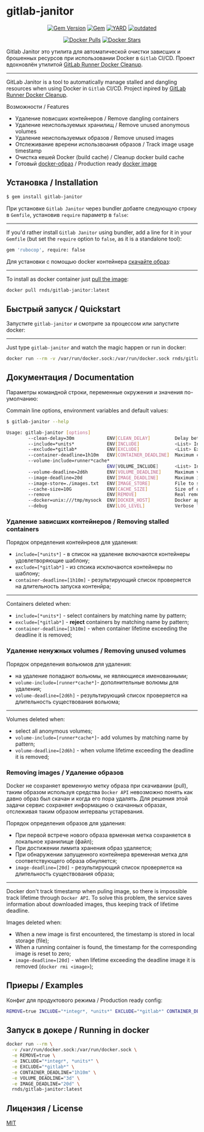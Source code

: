 # gitlab-janitor

<div align="center">

[![Gem Version](https://badge.fury.io/rb/gitlab-janitor.svg)](https://rubygems.org/gems/gitlab-janitor)
[![Gem](https://img.shields.io/gem/dt/gitlab-janitor.svg)](https://rubygems.org/gems/gitlab-janitor/versions)
[![YARD](https://badgen.net/badge/YARD/doc/blue)](http://www.rubydoc.info/gems/gitlab-janitor)
[![outdated](https://lysander.rnds.pro/api/v1/badges/gitlab-janitor_outdated.svg)](https://lysander.rnds.pro/api/v1/badges/gitlab-janitor_outdated.html)



[![Docker Pulls](https://badgen.net/docker/pulls/rnds/gitlab-janitor?icon=docker&label=pulls)](https://hub.docker.com/r/rnds/gitlab-janitor/)
[![Docker Stars](https://badgen.net/docker/stars/rnds/gitlab-janitor?icon=docker&label=stars)](https://hub.docker.com/r/rnds/gitlab-janitor/)



</div>

Gitlab Janitor это утилита для автоматической очистки зависших и брошенных ресурсов при использовании Docker в `Gitlab` CI/CD. Проект вдохновлён утилитой [GitLab Runner Docker Cleanup](https://gitlab.com/gitlab-org/gitlab-runner-docker-cleanup).

---

GitLab Janitor is a tool to automatically manage stalled and dangling resources when using Docker in `Gitlab` CI/CD. Project inpired by [GitLab Runner Docker Cleanup](https://gitlab.com/gitlab-org/gitlab-runner-docker-cleanup).

Возможности / Features

- Удаление повисших контейнеров / Remove dangling containers
- Удаление неиспользуемых хранилищ / Remove unused anonymous volumes
- Удаление неиспользуемых образов / Remove unused images
- Отслеживание вререни использвоания образов / Track image usage timestamp 
- Очистка кешей Docker (build cache) / Cleanup docker build cache
- Готовый [docker-образ](https://hub.docker.com/r/rnds/gitlab-janitor) / Production ready [docker image](https://hub.docker.com/r/rnds/gitlab-janitor)

## Установка / Installation

```sh
$ gem install gitlab-janitor
```

При установке `Gitlab Janitor` через bundler добавте следующую строку в `Gemfile`, установив `require` параметр в `false`:

---

If you'd rather install `Gitlab Janitor` using bundler, add a line for it in your `Gemfile` (but set the `require` option to `false`, as it is a standalone tool):

```sh
gem 'rubocop', require: false
```

Для установки с помощью docker контейнера [скачайте образ](https://hub.docker.com/r/rnds/gitlab-janitor):

---

To install as docker container just [pull the image](https://hub.docker.com/r/rnds/gitlab-janitor):


```sh
docker pull rnds/gitlab-janitor:latest
```

## Быстрый запуск / Quickstart

Запустите `gitlab-janitor` и смотрите за процессом или запустите docker:

---

Just type `gitlab-janitor` and watch the magic happen or run in docker:

```sh
docker run --rm -v /var/run/docker.sock:/var/run/docker.sock rnds/gitlab-janitor:latest
```

## Документация / Documentation

Параметры командной строки, переменные окружения и значения по-умолчанию:

Commain line options, environment variables and default values:

```sh
$ gitlab-janitor --help

Usage: gitlab-janitor [options] 
        --clean-delay=30m            ENV[CLEAN_DELAY]         Delay between clean operation.
        --include=*units*            ENV[INCLUDE]             <List> Include container for removal.
        --exclude=*gitlab*           ENV[EXCLUDE]             <List> Exclude container from removal by name.
        --container-deadline=1h10m   ENV[CONTAINER_DEADLINE]  Maximum container run duration.
        --volume-include=runner*cache*
                                     ENV[VOLUME_INCLUDE]      <List> Include volumes for removal.
        --volume-deadline=2d6h       ENV[VOLUME_DEADLINE]     Maximum volume life duration.
        --image-deadline=20d         ENV[IMAGE_DEADLINE]      Maximum image life duration.
        --image-store=./images.txt   ENV[IMAGE_STORE]         File to store images timestamps.
        --cache-size=10G             ENV[CACHE_SIZE]          Size of docker cache to keep.
        --remove                     ENV[REMOVE]              Real remove instead of dry run.
        --docker=unix:///tmp/mysock  ENV[DOCKER_HOST]         Docker api endpoint.
        --debug                      ENV[LOG_LEVEL]           Verbose logs. ENV values: debug, info, warn, error
```

### Удаление зависших контейнеров / Removing stalled containers

Порядок определения контейнреов для удаления:

- `include=[*units*]` - в список на удаление включаются контейнеры удовлетворяющие шаблону;
- `exclude=[*gitlab*]` - из спсика исключаются контейнеры по шаблону;
- `container-deadline=[1h10m]` - результирующий список проверяется на длительность запуска контенйра;

---

Containers deleted when:

- `include=[*units*]` - select containers by matching name by pattern;
- `exclude=[*gitlab*]` - **reject** containers by matching name by pattern;
- `container-deadline=[1h10m]` - when container lifetime exceeding the deadline it is removed;

### Удаление ненужных volumes / Removing unused volumes

Порядок определения вольюмов для удаления:

- на удаление попадают вольюмы, не являющиеся именованными;
- `volume-include=[runner*cache*]`- дополнительные волюмы для удаления;
- `volume-deadline=[2d6h]` - результирующий список проверяется на длительность существования вольюма;

---

Volumes deleted when:

- select all anonymous volumes;
- `volume-include=[runner*cache*]`- add volumes by matching name by pattern;
- `volume-deadline=[2d6h]` -  when volume lifetime exceeding the deadline it is removed;

### Removing images / Удаление образов

Docker не сохраняет временную метку образа при скачивании (pull), таким образом используя средства `Docker API` невозможно понять как давно образ был скачан и когда его пора удалять. Для решения этой задачи сервис сохраняет информацию о скачанных образах, отслеживая таким образом интервалы устаревания.

Порядок определения образов для удаления:

- При первой встрече нового образа врменная метка сохраняется в локальное хранилище (файл);
- При достижении лимита хранения образ удаляется;
- При обнаружении запущенного контейнера временная метка для соответствующего образа обнуляется;
- `image-deadline=[20d]` - результирующий список проверяется на длительность существования образа;


---

Docker don't track timestamp when puling image, so there is impossible track lifetime through `Docker API`. To solve this problem, the service saves information about downloaded images, thus keeping track of lifetime deadline. 

Images deleted when:

- When a new image is first encountered, the timestamp is stored in local storage (file);
- When a running container is found, the timestamp for the corresponding image is reset to zero;
- `image-deadline=[20d]` - when lifetime exceeding the deadline image it is removed (`docker rmi <image>`);

## Приеры / Examples

Конфиг для продуктового режима / Production ready config:

```sh
REMOVE=true INCLUDE="*integr*, *units*" EXCLUDE="*gitlab*" CONTAINER_DEADLINE="1h10m" VOLUME_DEADLINE="3d" IMAGE_DEADLINE="20d" gitlab-janitor
```

## Запуск в докере / Running in docker

```sh
docker run --rm \
  -v /var/run/docker.sock:/var/run/docker.sock \
  -e REMOVE=true \
  -e INCLUDE="*integr*, *units*" \
  -e EXCLUDE="*gitlab*" \
  -e CONTAINER_DEADLINE="1h10m" \
  -e VOLUME_DEADLINE="3d" \
  -e IMAGE_DEADLINE="20d" \
  rnds/gitlab-janitor:latest
```

## Лицензия / License

[MIT](./LICENSE)